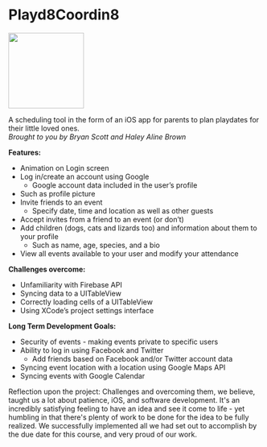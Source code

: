 # Playd8Coordin8
<img src = "https://s29.postimg.org/en65ee6xz/playdatecoordinatelogo.png" width = "150" height = "150">
<p>A scheduling tool in the form of an iOS app for parents to plan playdates for their little loved ones.
<br><i>Brought to you by Bryan Scott and Haley Aline Brown</i>

<b>Features:</b><ul>
<li>Animation on Login screen</li>
<li>Log in/create an account using Google
  <ul>
    <li>Google account data included in the user’s profile
  </ul>
</li>
<li>Such as profile picture</li>
<li>Invite friends to an event
<ul><li>Specify date, time and location as well as other guests</li></ul></li>
<li>Accept invites from a friend to an event (or don’t)</li>
<li>Add children (dogs, cats and lizards too) and information about them to your profile
<ul><li>Such as name, age, species, and a bio</li></ul></li>
<li>View all events available to your user and modify your attendance</li>
</ul>

<b>Challenges overcome:</b><ul>
<li>Unfamiliarity with Firebase API</li>
<li>Syncing data to a UITableView</li>
<li>Correctly loading cells of a UITableView</li>
<li>Using XCode’s project settings interface</li>
</ul>

<b>Long Term Development Goals:</b><ul>
<li>Security of events - making events private to specific users</li>
<li>Ability to log in using Facebook and Twitter
<ul><li>Add friends based on Facebook and/or Twitter account data</li></ul></li>
<li>Syncing event location with a location using Google Maps API</li>
<li>Syncing events with Google Calendar</li>
</ul>

<p>Reflection upon the project: Challenges and overcoming them, we believe, taught us a lot about patience, iOS, and software development.
It's an incredibly satisfying feeling to have an idea and see it come to life - yet humbling in that there's plenty of work to be done for the idea to be
fully realized. We successfully implemented all we had set out to accomplish by the due date for this course, and very proud of our work.
</p>
